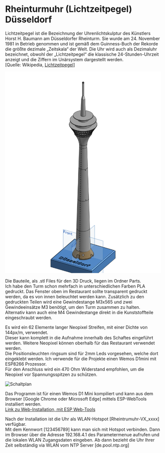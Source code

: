 #  Rheinturmuhr (Lichtzeitpegel) Düsseldorf  

Lichtzeitpegel ist die Bezeichnung der Uhrenlichtskulptur des Künstlers Horst H. Baumann am Düsseldorfer Rheinturm. Sie wurde am 24. November 1981 in Betrieb genommen und ist gemäß dem Guinness-Buch der Rekorde die größte dezimale „Zeitskala“ der Welt. Die Uhr wird auch als Dezimaluhr bezeichnet, obwohl der „Lichtzeitpegel“ die klassische 24-Stunden-Uhrzeit anzeigt und die Ziffern im Unärsystem dargestellt werden.  
[Quelle: Wikipedia, [Lichtzeitpegel]( de.wikipedia.org/wiki/Lichtzeitpegel )] 

![Bild](https://github.com/ThomasKlap/Rheinturmuhr-ESP8266-ESP32/blob/doc/Rheinturm_v19.png)

Die Bauteile, als .stl Files für den 3D Druck, liegen im Ordner Parts.  
Ich habe den Turm schon mehrfach in unterschiedlichen Farben PLA gedruckt.
Das Fenster oben im Restaurant sollte transparent gedruckt werden, da es von innen beleuchtet werden kann.
Zusätzlich zu den gedruckten Teilen wird eine Gewindestange M3x565 und zwei Gewindeeinsätze M3 benötigt, um den Turm zusammen zu halten.
Alternativ kann auch eine M4 Gewindestange direkt in die Kunststoffteile eingeschraubt werden.

Es wird ein 62 Elemente langer Neopixel Streifen, mit einer Dichte von 144px/m, verwendet.  
Dieser kann komplett in die Aufnahme innerhalb des Schaftes eingeführt werden.
Weitere Neopixel können oberhalb für das Restaurant verwendet werden.  
Die Positionsleuchten ringsum sind für 2mm Leds vorgesehen, welche dort eingeklebt werden.
Ich verwende für die Projekte einen Wemos D1mini mit ESP8266 Prozessor.  
Für den Anschluss wird ein 470 Ohm Widerstand empfohlen, um die Neopixel vor Spannungsspitzen zu schützen.

![Schaltplan](https://github.com/ThomasKlap/Rheinturmuhr-ESP8266-ESP32/blob/doc/Wiring_MultiProcessorjpg.jpg)

Das Programm ist für einen Wemos D1 Mini kompiliert und kann aus dem Browser [Google Chrome oder Microsoft Edge] mittels ESP-WebTools installiert werden.  
[Link zu Web-Installation, mit ESP Web-Tools]( https://thomasklap.github.io/Rheinturmuhr-Multi/flash.html )

Nach der Installation ist die Uhr als WLAN-Hotspot [Rheintrumuhr-VX_xxxx] verfügbar.  
Mit dem Kennwort [123456789] kann man sich mit Hotspot verbinden. Dann im Browser über die Adresse 192.168.4.1 des Parametermenue aufrufen und die lokalen WLAN Zugangsdaten eingeben. Ab dann bezieht die Uhr Ihrer Zeit selbständig via WLAN vom NTP Server [de.pool.ntp.org] 